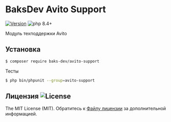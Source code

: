 # BaksDev Avito Support

[![Version](https://img.shields.io/badge/version-7.1.20-blue)](https://github.com/baks-dev/avito-support/releases)
![php 8.4+](https://img.shields.io/badge/php-min%208.4-red.svg)

Модуль техподдержки Avito

## Установка

``` bash
$ composer require baks-dev/avito-support
```

Тесты

``` bash
$ php bin/phpunit --group=avito-support
```

## Лицензия ![License](https://img.shields.io/badge/MIT-green)

The MIT License (MIT). Обратитесь к [Файлу лицензии](LICENSE.md) за дополнительной информацией.

